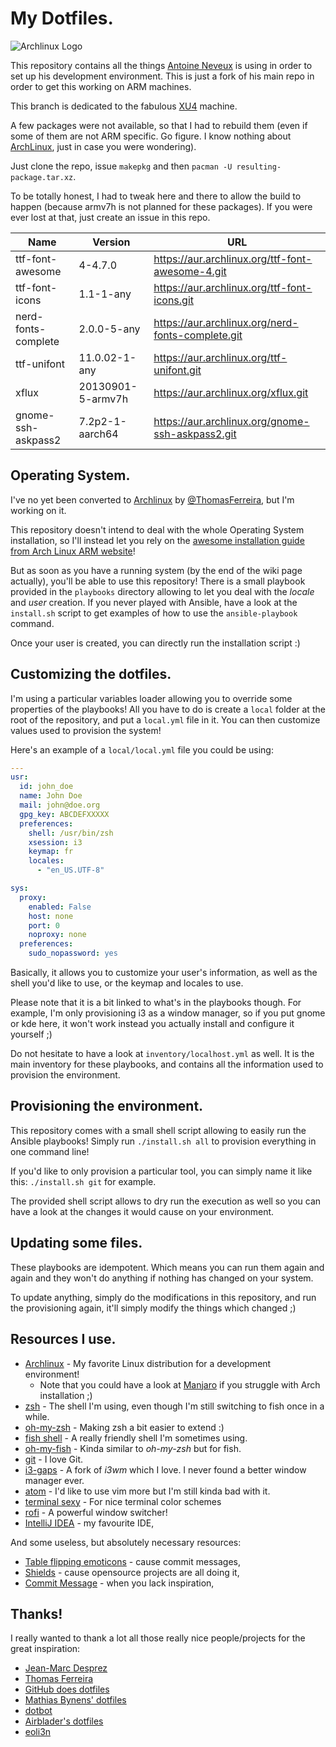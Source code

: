 # My Dotfiles.

![Archlinux Logo](https://upload.wikimedia.org/wikipedia/commons/thumb/1/17/Archlinux-vert-dark.svg/1280px-Archlinux-vert-dark.svg.png)

This repository contains all the things [Antoine Neveux](https://github.com/aneveux) is using in order to set up his development environment. This is just a fork of his main repo in order to get this working on ARM machines.

This branch is dedicated to the fabulous [XU4](https://www.hardkernel.com/main/products/prdt_info.php) machine.

A few packages were not available, so that I had to rebuild them (even if some of them are not ARM specific. Go figure. I know nothing about [ArchLinux](https://archlinuxarm.org/platforms/armv7/samsung/odroid-xu4), just in case you were wondering).

Just clone the repo, issue `makepkg` and then `pacman -U resulting-package.tar.xz`.

To be totally honest, I had to tweak here and there to allow the build to happen (because armv7h is not planned for these packages). If you were ever lost at that, just create an issue in this repo.

|Name                                  |Version                       | URL                        |
|--------------------------------------|------------------------------|----------------------------|
|ttf-font-awesome                      |4-4.7.0                       |https://aur.archlinux.org/ttf-font-awesome-4.git|
|ttf-font-icons                        |1.1-1-any                     |https://aur.archlinux.org/ttf-font-icons.git|
|nerd-fonts-complete                   |2.0.0-5-any                   |https://aur.archlinux.org/nerd-fonts-complete.git|
|ttf-unifont                           |11.0.02-1-any                 |https://aur.archlinux.org/ttf-unifont.git|
|xflux                                 |20130901-5-armv7h             |https://aur.archlinux.org/xflux.git|
|gnome-ssh-askpass2                    |7.2p2-1-aarch64               |https://aur.archlinux.org/gnome-ssh-askpass2.git|


## Operating System.

I've no yet been converted to [Archlinux](https://www.archlinux.org/) by [@ThomasFerreira](https://github.com/ThomasFerreira/), but I'm working on it.

This repository doesn't intend to deal with the whole Operating System installation, so I'll instead let you rely on the [awesome installation guide from Arch Linux ARM website](https://archlinuxarm.org/platforms/armv7/samsung/odroid-xu4)!

But as soon as you have a running system (by the end of the wiki page actually), you'll be able to use this repository! There is a small playbook provided in the `playbooks` directory allowing to let you deal with the *locale* and *user* creation. If you never played with Ansible, have a look at the `install.sh` script to get examples of how to use the `ansible-playbook` command.

Once your user is created, you can directly run the installation script :)

## Customizing the dotfiles.

I'm using a particular variables loader allowing you to override some properties of the playbooks! All you have to do is create a `local` folder at the root of the repository, and put a `local.yml` file in it. You can then customize values used to provision the system!

Here's an example of a `local/local.yml` file you could be using:

```yml
---
usr:
  id: john_doe
  name: John Doe
  mail: john@doe.org
  gpg_key: ABCDEFXXXXX
  preferences:
    shell: /usr/bin/zsh
    xsession: i3
    keymap: fr
    locales:
      - "en_US.UTF-8"

sys:
  proxy:
    enabled: False
    host: none
    port: 0
    noproxy: none
  preferences:
    sudo_nopassword: yes
```

Basically, it allows you to customize your user's information, as well as the shell you'd like to use, or the keymap and locales to use.

Please note that it is a bit linked to what's in the playbooks though. For example, I'm only provisioning i3 as a window manager, so if you put gnome or kde here, it won't work instead you actually install and configure it yourself ;)

Do not hesitate to have a look at `inventory/localhost.yml` as well. It is the main inventory for these playbooks, and contains all the information used to provision the environment.

## Provisioning the environment.

This repository comes with a small shell script allowing to easily run the Ansible playbooks! Simply run `./install.sh all` to provision everything in one command line!

If you'd like to only provision a particular tool, you can simply name it like this: `./install.sh git` for example.

The provided shell script allows to dry run the execution as well so you can have a look at the changes it would cause on your environment.

## Updating some files.

These playbooks are idempotent. Which means you can run them again and again and they won't do anything if nothing has changed on your system.

To update anything, simply do the modifications in this repository, and run the provisioning again, it'll simply modify the things which changed ;)

## Resources I use.

- [Archlinux](https://www.archlinux.org/) - My favorite Linux distribution for a development environment!
   - Note that you could have a look at [Manjaro](https://manjaro.org/) if you struggle with Arch installation ;)
- [zsh](http://www.zsh.org/) - The shell I'm using, even though I'm still switching to fish once in a while.
- [oh-my-zsh](http://ohmyz.sh/) - Making zsh a bit easier to extend :)
- [fish shell](http://fishshell.com/) - A really friendly shell I'm sometimes using.
- [oh-my-fish](https://github.com/oh-my-fish/oh-my-fish) - Kinda similar to *oh-my-zsh* but for fish.
- [git](https://git-scm.com/) - I love Git.
- [i3-gaps](https://github.com/Airblader/i3) - A fork of *i3wm* which I love. I never found a better window manager ever.
- [atom](https://atom.io/) - I'd like to use vim more but I'm still kinda bad with it.
- [terminal sexy](http://terminal.sexy/) - For nice terminal color schemes
- [rofi](https://davedavenport.github.io/rofi/) - A powerful window switcher!
- [IntelliJ IDEA](https://www.jetbrains.com/idea/) - my favourite IDE,

And some useless, but absolutely necessary resources:

- [Table flipping emoticons](http://japaneseemoticons.me/table-flipping-emoticons/) - cause commit messages,
- [Shields](http://shields.io/) - cause opensource projects are all doing it,
- [Commit Message](http://whatthecommit.com/) - when you lack inspiration,

## Thanks!

I really wanted to thank a lot all those really nice people/projects for the great inspiration:

- [Jean-Marc Desprez](https://github.com/jmdesprez)
- [Thomas Ferreira](https://github.com/ThomasFerreira)
- [GitHub does dotfiles](https://dotfiles.github.io/)
- [Mathias Bynens' dotfiles](https://github.com/mathiasbynens/dotfiles)
- [dotbot](https://github.com/anishathalye/dotbot)
- [Airblader's dotfiles](https://github.com/Airblader/dotfiles-manjaro)
- [eoli3n](https://github.com/eoli3n/dotfiles)
